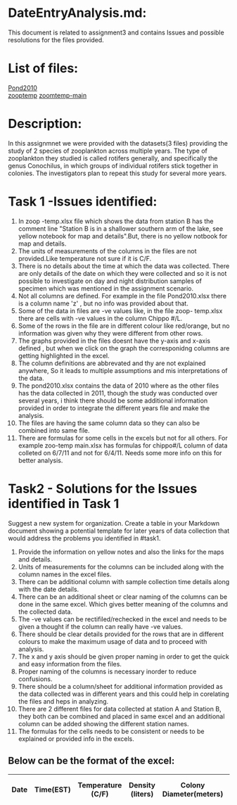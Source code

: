 # DateEntryAnalysis.md:
This document is related to assignment3 and contains Issues and possible resolutions for the files provided.
# List of files:
[Pond2010](https://github.com/SravaniKV/8086-002-Assignments/blob/master/Assignment3/pond2010.xlsx)  
[zooptemp]()
[zoomtemp-main]()

# Description:
In this assignmnet we were provided with the datasets(3 files) providing the study of 2 species of zooplankton across multiple years.
The type of zooplankton they studied is called rotifers generally, and specifically the genus Conochilus, in which groups of individual
rotifers stick together in colonies. The investigators plan to repeat this study for several more years.

# Task 1 -Issues identified:
1.  In zoop -temp.xlsx file which shows the data from station B has the comment line "Station B is in a shallower southern arm of the lake,
see yellow notebook for map and details".But, there is no yellow notbook for map and details.  
2. The units of measurements of the columns in the files are not provided.Like temperature not sure if it is C/F.
3. There is no details about the time at which the data was collected. There are only details of the date on which they were collected and 
so it is not possible to investigate on day and night distribution samples of specimen which was mentioned in the assignment scenario.
4. Not all columns are defined. For example in the file Pond2010.xlsx there is a column name 'z' , but no info was provided about that.
5. Some of the data in files are -ve values like, in the file zoop- temp.xlsx there are cells with -ve values in the column Chippo #/L.
6. Some of the rows in the file are in different colour like red/orange, but no information was given why they were different from other rows.
7. The graphs provided in the files doesnt have the y-axis and x-axis defined , but when we click on the graph the corresponidng columns are getting highlighted in the excel.
8. The column definitions are abbrevated and thy are not explained anywhere, So it leads to multiple assumptions and mis interpretations of the data.
9. The pond2010.xlsx contains the data of 2010 where as the other files has the data collected in 2011, though the study was conducted over several years, i think there should be some additional information provided in order to integrate the different years file and make the analysis.
10. The files are having the  same  column data so they can also be combined into same file.
11. There are formulas for some cells in the excels but not for all others. For example zoo-temp main.xlsx has formulas for chippo#/L column of data colleted on 6/7/11 and not for 6/4/11. Needs some more info on this for better analysis.

# Task2 - Solutions for the Issues identified in Task 1
Suggest a new system for organization. Create a table in your Markdown document showing a potential template for later years of data collection that would address the problems you identified in #task1. 

1. Provide the information on yellow notes and also the links for the maps and details.
2. Units of measurements for the columns can  be included along with the column names in the excel files.
3. There can be additional column with sample collection time details along with the date details.
4. There can be an additional sheet or clear naming of the columns can be done in the same excel. Which gives better meaning of the columns and the collected data.
5. The -ve values can be rectifiled/rechecked in the excel and needs to be given a thought if the column can really have -ve values.
6. There should be clear details provided for the rows that are in different colours to make the maximum usage of data and to proceed with  analysis.
7. The x and y axis should be given proper naming in order to get the quick and easy information from the files.
8. Proper naming of the columns is necessary inorder to reduce confusions.
9. There should be a column/sheet for additional information provided as the data collected was in different years and this could help in corelating the files and heps in analyzing.
10. There are 2 different files for data collected at station A and Station B, they both can be combined and placed in same excel and an additional column can be added showing the different station names.
11. The formulas for the cells needs to be consistent or needs to be explained or provided info in the excels.


## Below can be the format of the excel:

| Date | Time(EST) | Temperature (C/F) | Density (liters) | Colony Diameter(meters) | Species | ColonyDiameter (meters) | Depth (meters) | Cuni #/L | Cuni ColonySize (meters) | Chippo #/L | Chippo ColonySize (meters) | Chla | Station  (location) | Additional Information |
|------|-----------|-------------------|------------------|-------------------------|---------|-------------------------|----------------|----------|--------------------------|------------|----------------------------|------|---------------------|------------------------|






